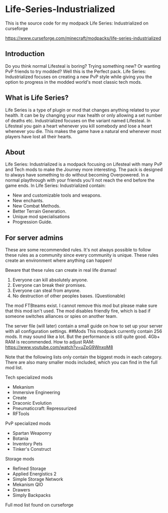 # Life-Series-Industrialized
This is the source code for my modpack Life Series: Industrialized on curseforge

https://www.curseforge.com/minecraft/modpacks/life-series-industrialized

## Introduction
Do you think normal Lifesteal is boring? Trying something new? Or wanting PvP friends to try modded? Well this is the Perfect pack. Life Series: Industrialized focuses on creating a new PvP style while giving you the option to progress in the modded world's most classic tech mods.
## What is Life Series?
Life Series is a type of plugin or mod that changes anything related to your health. It can be by changing your max health or only allowing a set number of deaths etc. Industrialized focuses on the variant named Lifesteal. In Lifesteal you gain a heart whenever you kill somebody and lose a heart whenever you die. This makes the game have a natural end whenever most players have lost all their hearts.
## About
Life Series: Industrialized is a modpack focusing on Lifesteal with many PvP and Tech mods to make the Journey more interesting. The pack is designed to always have something to do without becoming Overpowered. In a normal playthrough with your friends you'll not reach the end before the game ends. In Life Series: Industrialized contain:
* New and customizable tools and weapons.
* New enchants.
* New Combat Methods.
* Better Terrain Generation.
* Unique mod specialisations
* Progression Guide.
## For server admins
These are some recommended rules. It's not always possible to follow these rules as a community since every community is unique. These rules create an environment where anything can happen!

Beware that these rules can create in real life dramas!
1. Everyone can kill absolutely anyone.
2. Everyone can break their promises.
3. Everyone can steal from anyone.
4. No destruction of other peoples bases. (Questionable)

The mod FTBteams exist. I cannot remove this mod but please make sure that this mod isn't used. The mod disables friendly fire, which is bad if someone switches alliances or spies on another team.

The server file (will later) contain a small guide on how to set up your server with all configuration settings.
##Mods
This modpack currently contain 256 mods. It may sound like a lot. But the performance is still quite good. 4Gb+ RAM is recommended. How to adjust RAM: https://www.youtube.com/watch?v=uZpG9WnxoM8

Note that the following lists only contain the biggest mods in each category. There are also many smaller mods included, which you can find in the full mod list.

Tech specialized mods
* Mekanism
* Immersive Engineering
* Create
* Draconic Evolution
* Pneumaticcraft: Repressurized
* RFTools

PvP specialized mods
* Spartan Weaponry
* Botania
* Inventory Pets
* Tinker's Construct

Storage mods
* Refined Storage
* Applied Energistics 2
* Simple Storage Network
* Mekanism QIO
* Drawers
* Simply Backpacks

Full mod list found on curseforge
